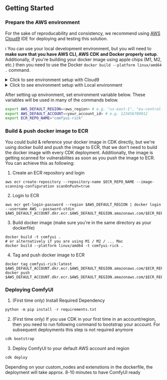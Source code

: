 ## Getting Started

### Prepare the AWS environment

For the sake of reproducability and consistency, we recommend using [AWS Cloud9](https://docs.aws.amazon.com/cloud9/latest/user-guide/welcome.html) IDE for deploying and testing this solution.

ℹ️ You can use your local development environment, but you will need to **make sure that you have AWS CLI, AWS CDK and Docker properly setup**. Additionally, if you're building your docker image using apple chips (M1, M2, etc.) then you need to use the Docker ```docker build --platform linux/amd64 .``` command.

<details>
<summary>Click to see environment setup with Cloud9</summary>

1. Login to AWS Console
2. Navigate to Cloud9
3. Create Environment with following example details:
    - Name: Give your Dev Environment a name of choice
    - Instance Type: t2.micro (default) got a free-tier
    - Platform: Ubuntu Server 22.04 LTS
    - Timeout: 30 minutes
    - Other settings can be configured with the default values
4. Create and open environment
5. resize disk space
    ```bash
    curl -o resize.sh https://raw.githubusercontent.com/aws-samples/semantic-search-aws-docs/main/cloud9/resize.sh
    chmod +x ./resize.sh
    ./resize.sh 100
    ```
6. git clone <enter this repo URL here>
7. cd into new directory
</details>

<details>
<summary>Click to see environment setup with Local environment</summary>

If you do not have AWS CLI, follow [AWS CLI Install Guide](https://docs.aws.amazon.com/cli/latest/userguide/getting-started-install.html)

If you do not have CDK, follow [CDK Start Guide](https://docs.aws.amazon.com/cdk/v2/guide/getting_started.html)

If you do not have Docker follow [Docker Install Guide](https://docs.docker.com/engine/install/)

If you haven't setup AWS CLI after installation, execute the following commands on your local environment:

```bash
aws configure
```

When prompted, enter your AWS Access Key ID, Secret Access Key, and then the default region name (eg. us-east-1). You can leave the output format field as default or specify it as per your preference.
</details>

After setting up environment, set environment variable below. These variables will be used in many of the commands below.

```bash
export AWS_DEFAULT_REGION=<aws_region> # e.g. "us-east-1", "eu-central-1"
export AWS_DEFAULT_ACCOUNT=<your_account_id> # e.g. 123456789012
export ECR_REPO_NAME="comfyui-rick"
```

### Build & push docker image to ECR

You could build & reference your docker image in CDK directly, but we're using docker build and push the image to ECR, that we don't need to build the docker image with every CDK deployment. Additionally, the image is getting scanned
for vulnerabilites as soon as you push the image to ECR. You can achieve this as following:

1. Create an ECR repository and login
```
aws ecr create-repository --repository-name $ECR_REPO_NAME --image-scanning-configuration scanOnPush=true
```
2. Login to ECR
```
aws ecr get-login-password --region $AWS_DEFAULT_REGION | docker login --username AWS --password-stdin $AWS_DEFAULT_ACCOUNT.dkr.ecr.$AWS_DEFAULT_REGION.amazonaws.com/$ECR_REPO_NAME
```
3. Build docker image (make sure you're in the same directory as your dockerfile)
```
docker build -t comfyui .
# or alternatively if you are using M1 / M2 / ... Mac
docker build --platform linux/amd64 -t comfyui-rick .
```
4. Tag and push docker image to ECR
```
docker tag comfyui-rick:latest $AWS_DEFAULT_ACCOUNT.dkr.ecr.$AWS_DEFAULT_REGION.amazonaws.com/$ECR_REPO_NAME:latest
docker push $AWS_DEFAULT_ACCOUNT.dkr.ecr.$AWS_DEFAULT_REGION.amazonaws.com/$ECR_REPO_NAME:latest
```

### Deploying ComfyUI

1. (First time only) Install Required Dependency
```python
python -m pip install -r requirements.txt
```
2. (First time only) If you use CDK in your first time in an account/region, then you need to run following command to bootstrap your account. For subsequent deployments this step is not required anymore
```bash
cdk bootstrap
```
3. Deploy ComfyUI to your default AWS account and region
```bash
cdk deploy
```

Depending on your custom_nodes and extenstions in the dockerfile, the deployment will take approx. 8-10 minutes to have ComfyUI ready
